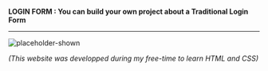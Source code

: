 **LOGIN FORM : You can build your own project about a Traditional Login Form**


-----------------------------------------------------------------------------------------------------------------------------------
![placeholder-shown](https://user-images.githubusercontent.com/61105869/74776837-99610380-5298-11ea-8a85-34830e173c5f.jpg)

*(This website was developped during my free-time to learn HTML and CSS)*

